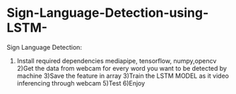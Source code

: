 # Sign-Language-Detection-using-LSTM-
Sign Language Detection:

1) Install required dependencies mediapipe, tensorflow, numpy,opencv
2)Get the data from webcam for every word you want to be detected by machine
3)Save the feature in array
3)Train the LSTM MODEL as it video inferencing through webcam
5)Test
6)Enjoy
